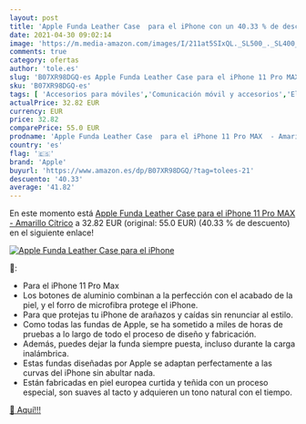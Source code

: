```yaml
---
layout: post
title: 'Apple Funda Leather Case  para el iPhone con un 40.33 % de descuento'
date: 2021-04-30 09:02:14
image: 'https://m.media-amazon.com/images/I/211at5SIxQL._SL500_._SL400_.jpg'
comments: true
category: ofertas
author: 'tole.es'
slug: 'B07XR98DGQ-es Apple Funda Leather Case para el iPhone 11 Pro MAX -...'
sku: 'B07XR98DGQ-es'
tags: [ 'Accesorios para móviles','Comunicación móvil y accesorios','Electrónica','Fundas cartucheras para móviles','Fundas y carcasas para teléfonos móviles','apple','iphone', ]
actualPrice: 32.82 EUR
currency: EUR
price: 32.82
comparePrice: 55.0 EUR
prodname: 'Apple Funda Leather Case  para el iPhone 11 Pro MAX  - Amarillo Cítrico'
country: 'es'
flag: '🇪🇸'
brand: 'Apple'
buyurl: 'https://www.amazon.es/dp/B07XR98DGQ/?tag=tolees-21'
descuento: '40.33'
average: '41.82'
---
```


En este momento está [Apple Funda Leather Case  para el iPhone 11 Pro MAX  - Amarillo Cítrico](https://www.amazon.es/dp/B07XR98DGQ/?tag=tolees-21) a 32.82 EUR (original: 55.0 EUR) (40.33 %  de descuento) en el siguiente enlace!

[![Apple Funda Leather Case  para el iPhone](https://m.media-amazon.com/images/I/211at5SIxQL._SL500_._SL400_.jpg)](https://www.amazon.es/dp/B07XR98DGQ/?tag=tolees-21)

🔎:

- Para el iPhone 11 Pro Max
- Los botones de aluminio combinan a la perfección con el acabado de la piel, y el forro de microfibra protege el iPhone.
- Para que protejas tu iPhone de arañazos y caídas sin renunciar al estilo.
- Como todas las fundas de Apple, se ha sometido a miles de horas de pruebas a lo largo de todo el proceso de diseño y fabricación.
- Además, puedes dejar la funda siempre puesta, incluso durante la carga inalámbrica.
- Estas fundas diseñadas por Apple se adaptan perfectamente a las curvas del iPhone sin abultar nada.
- Están fabricadas en piel europea curtida y teñida con un proceso especial, son suaves al tacto y adquieren un tono natural con el tiempo.

[🛒 Aquí!!!](https://www.amazon.es/dp/B07XR98DGQ/?tag=tolees-21)
